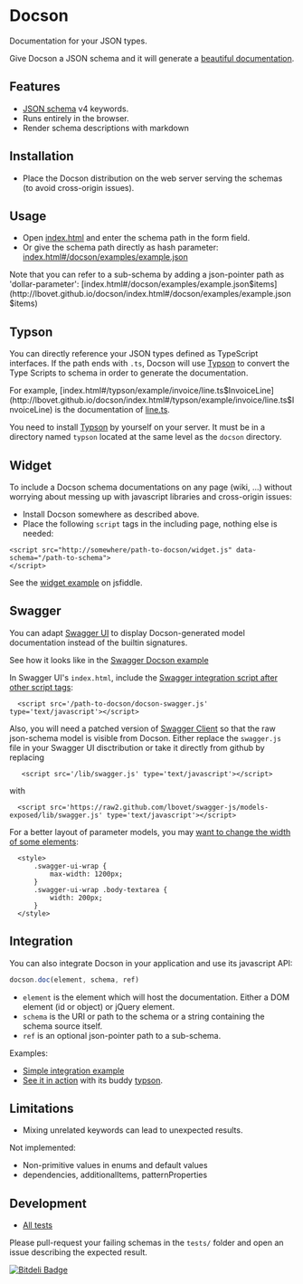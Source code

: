 Docson
======

Documentation for your JSON types.

Give Docson a JSON schema and it will generate a [beautiful documentation](http://lbovet.github.io/docson/index.html#/docson/examples/example.json).

## Features
* [JSON schema](http://json-schema.org/) v4 keywords.
* Runs entirely in the browser.
* Render schema descriptions with markdown

## Installation

* Place the Docson distribution on the web server serving the schemas (to avoid cross-origin issues).

## Usage

* Open [index.html](http://lbovet.github.io/docson/index.html) and enter the schema path in the form field.
* Or give the schema path directly as hash parameter: [index.html#/docson/examples/example.json](http://lbovet.github.io/docson/index.html#/docson/examples/example.json)

Note that you can refer to a sub-schema by adding a json-pointer path as 'dollar-parameter': [index.html#/docson/examples/example.json$items](http://lbovet.github.io/docson/index.html#/docson/examples/example.json$items)

## Typson

You can directly reference your JSON types defined as TypeScript interfaces. If the path ends with `.ts`, Docson will use [Typson](https://github.com/lbovet/typson) to convert the Type Scripts to schema in order to generate the documentation.

For example, [index.html#/typson/example/invoice/line.ts$InvoiceLine](http://lbovet.github.io/docson/index.html#/typson/example/invoice/line.ts$InvoiceLine) is the documentation of [line.ts](https://github.com/lbovet/typson/blob/master/example/invoice/line.ts).

You need to install [Typson](https://github.com/lbovet/typson) by yourself on your server. It must be in a directory named `typson` located at the same level as the `docson` directory.

## Widget

To include a Docson schema documentations on any page (wiki, ...) without worrying about messing up with javascript libraries and cross-origin issues:

* Install Docson somewhere as described above.
* Place the following `script` tags in the including page, nothing else is needed:

```
<script src="http://somewhere/path-to-docson/widget.js" data-schema="/path-to-schema">
</script>
```

See the [widget example](http://jsfiddle.net/3kXu2/3/) on jsfiddle.

## Swagger

You can adapt [Swagger UI](https://github.com/wordnik/swagger-ui) to display Docson-generated model documentation instead of the builtin signatures.

See how it looks like in the [Swagger Docson example](http://lbovet.github.io/swagger-ui/dist/index.html)

In Swagger UI's `index.html`, include the [Swagger integration script after other script tags](https://github.com/lbovet/swagger-ui/blob/3f37722b03db6c48cc2a8460df26dda5f4d6f8e4/src/main/html/index.html#L19):
```
  <script src='/path-to-docson/docson-swagger.js' type='text/javascript'></script>
```

Also, you will need a patched version of [Swagger Client](https://github.com/lbovet/swagger-js/blob/models-exposed/lib/swagger.js) so that the raw json-schema model is visible from Docson. Either replace the `swagger.js` file in your Swagger UI disctribution or take it directly from github by replacing

```
   <script src='/lib/swagger.js' type='text/javascript'></script>
```

with 

```
  <script src='https://raw2.github.com/lbovet/swagger-js/models-exposed/lib/swagger.js' type='text/javascript'></script>
```

For a better layout of parameter models, you may [want to change the width of some elements](https://github.com/lbovet/swagger-ui/blob/3f37722b03db6c48cc2a8460df26dda5f4d6f8e4/src/main/html/index.html#L20-L27):

```
  <style>
      .swagger-ui-wrap {
          max-width: 1200px;
      }
      .swagger-ui-wrap .body-textarea {
          width: 200px;
      }
  </style>
```

## Integration

You can also integrate Docson in your application and use its javascript API:

```javascript
docson.doc(element, schema, ref)
```

* `element` is the element which will host the documentation. Either a DOM element (id or object) or jQuery element.
* `schema` is the URI or path to the schema or a string containing the schema source itself.
* `ref` is an optional json-pointer path to a sub-schema.

Examples:
* [Simple integration example](http://lbovet.github.io/docson/examples/example.html)
* [See it in action](http://lbovet.github.io/typson-demo/) with its buddy [typson](https://github.com/lbovet/typson).

## Limitations

* Mixing unrelated keywords can lead to unexpected results.

Not implemented:
* Non-primitive values in enums and default values
* dependencies, additionalItems, patternProperties

## Development

* [All tests](http://lbovet.github.io/docson/tests/test.html)

Please pull-request your failing schemas in the `tests/` folder and open an issue describing the expected result.

[![Bitdeli Badge](https://d2weczhvl823v0.cloudfront.net/lbovet/docson/trend.png)](https://bitdeli.com/free "Bitdeli Badge")

